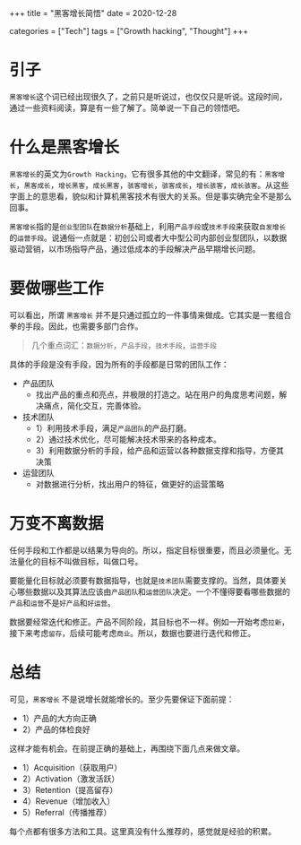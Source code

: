 +++
title = "黑客增长简悟"
date = 2020-12-28

categories = ["Tech"]
tags = ["Growth hacking", "Thought"]
+++

# 引子
`黑客增长`这个词已经出现很久了，之前只是听说过，也仅仅只是听说。这段时间，通过一些资料阅读，算是有一些了解了。简单说一下自己的领悟吧。

<!--more-->

# 什么是黑客增长
`黑客增长`的英文为`Growth Hacking`，它有很多其他的中文翻译，常见的有：`黑客增长`，`黑客成长`，`增长黑客`，`成长黑客`，`骇客增长`，`骇客成长`，`增长骇客`，`成长骇客`。从这些字面上的意思看，貌似和计算机黑客技术有很大的关系。但是事实确完全不是那么回事。

`黑客增长`指的是`创业型团队`在`数据分析`基础上，利用`产品手段`或`技术手段`来获取`自发增长`的`运营手段`。说通俗一点就是：初创公司或者大中型公司内部创业型团队，以数据驱动营销，以市场指导产品，通过低成本的手段解决产品早期增长问题。

# 要做哪些工作
可以看出，所谓 `黑客增长` 并不是只通过孤立的一件事情来做成。它其实是一套组合拳的手段。因此，也需要多部门合作。
> 几个重点词汇：`数据分析`，`产品手段`，`技术手段`，`运营手段`

具体的手段是没有手段，因为所有的手段都是日常的团队工作：

- 产品团队
  - 找出产品的重点和亮点，并极限的打造之。站在用户的角度思考问题，解决痛点，简化交互，完善体验。
- 技术团队
  - 1）利用技术手段，满足`产品团队`的产品打磨。
  - 2）通过技术优化，尽可能解决技术带来的各种成本。
  - 3）利用数据分析的手段，给产品和运营以各种数据支撑和指导，方便其决策
- 运营团队
  - 对数据进行分析，找出用户的特征，做更好的运营策略

# 万变不离数据
任何手段和工作都是以结果为导向的。所以，指定目标很重要，而且必须量化。无法量化的目标不叫做目标，叫做口号。

要能量化目标就必须要有数据指导，也就是`技术团队`需要支撑的。当然，具体要关心哪些数据以及其算法应该由`产品团队`和`运营团队`决定。一个不懂得要看哪些数据的`产品`和`运营`不是`好产品`和`好运营`。

数据要经常迭代和修正。产品不同阶段，其目标也不一样。例如一开始考虑`拉新`，接下来考虑`留存`，后续可能考虑`商业`。所以，数据也要进行迭代和修正。

# 总结
可见，`黑客增长` 不是说增长就能增长的。至少先要保证下面前提：

- 1）产品的大方向正确
- 2）产品的体检良好 

这样才能有机会。在前提正确的基础上，再围绕下面几点来做文章。

- 1）Acquisition（获取用户）
- 2）Activation（激发活跃）
- 3）Retention（提高留存）
- 4）Revenue（增加收入）
- 5）Referral（传播推荐）

每个点都有很多方法和工具。这里真没有什么推荐的，感觉就是经验的积累。
